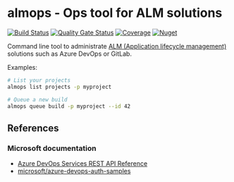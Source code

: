 ﻿# almops - Ops tool for ALM solutions

[![Build Status](https://dev.azure.com/devprofr/open-source/_apis/build/status/almops-ci?branchName=master)](https://dev.azure.com/devprofr/open-source/_build/latest?definitionId=24&branchName=master)
[![Quality Gate Status](https://sonarcloud.io/api/project_badges/measure?project=devpro.almops&metric=alert_status)](https://sonarcloud.io/dashboard?id=devpro.almops)
[![Coverage](https://sonarcloud.io/api/project_badges/measure?project=devpro.almops&metric=coverage)](https://sonarcloud.io/dashboard?id=devpro.almops)
[![Nuget](https://img.shields.io/nuget/v/almops.svg)](https://www.nuget.org/packages/almops)

Command line tool to administrate [ALM (Application lifecycle management)](https://en.wikipedia.org/wiki/Application_lifecycle_management) solutions such as Azure DevOps or GitLab.

Examples:

```bash
# List your projects
almops list projects -p myproject

# Queue a new build
almops queue build -p myproject --id 42
```

## References

### Microsoft documentation

* [Azure DevOps Services REST API Reference](https://docs.microsoft.com/en-us/rest/api/azure/devops/)
* [microsoft/azure-devops-auth-samples](https://github.com/microsoft/azure-devops-auth-samples)
